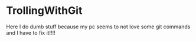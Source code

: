 # TrollingWithGit
Here I do dumb stuff because my pc seems to not love some git commands and I have to fix it!!!!
